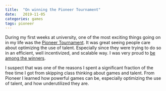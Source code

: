 ```yaml
---
title:  "On winning the Pioneer Tournament"
date:   2019-11-05
categories: games
tags: pioneer
---
```


During my first weeks at university, one of the most exciting things going on in my life was the [Pioneer Tournament](https://pioneer.app/r/lucasgleba/p1a1u39j). It was great seeing people care about optimizing the use of talent. Especially since they were trying to do so in an efficient, well incentivized, and scalable way. I was very proud to [be among the winners](https://pioneer.app/winners/lucas-gleba).

I suspect that was one of the reasons I spent a significant fraction of the free time I got from skipping class thinking about games and talent. From Pioneer I learned how powerful games can be, especially optimizing the use of talent, and how underutilized they are.
